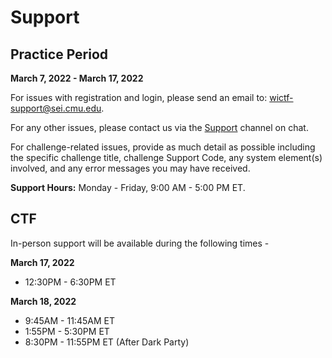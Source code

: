 # Support

## Practice Period 

**March 7, 2022 - March 17, 2022**

For issues with registration and login, please send an email to: [wictf-support@sei.cmu.edu](mailto:wictf-support@sei.cmu.edu).

For any other issues, please contact us via the [Support](https://wictf.com/chat/wictf-2022/channels/support) channel on chat. 

For challenge-related issues, provide as much detail as possible including the specific challenge title, challenge Support Code, any system element(s) involved, and any error messages you may have received.

**Support Hours:** Monday - Friday, 9:00 AM - 5:00 PM ET.

## CTF 

In-person support will be available during the following times - 

**March 17, 2022**
* 12:30PM - 6:30PM ET

**March 18, 2022**
* 9:45AM - 11:45AM ET
* 1:55PM - 5:30PM ET
* 8:30PM - 11:55PM ET (After Dark Party)



